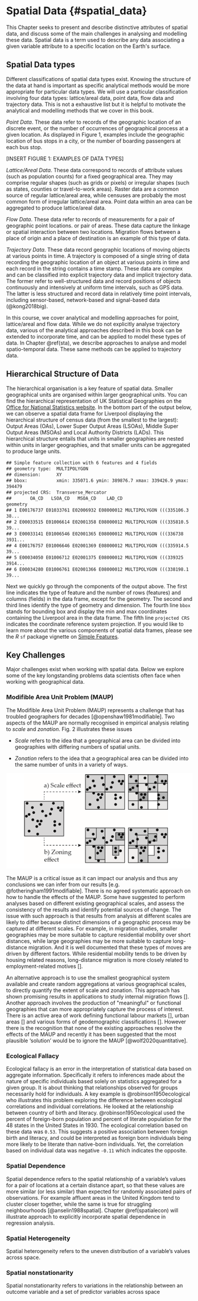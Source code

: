 # Spatial Data {#spatial_data}

This Chapter seeks to present and describe distinctive attributes of spatial data, and discuss some of the main challenges in analysing and modelling these data. Spatial data is a term used to describe any data associating a given variable attribute to a specific location on the Earth's surface. 

## Spatial Data types

Different classifications of spatial data types exist. Knowing the structure of the data at hand is important as specific analytical methods would be more appropriate for particular data types. We will use a particular classification involving four data types: lattice/areal data, point data, flow data and trajectory data. This is not a exhaustive list but it is helpful to motivate the analytical and modelling methods that we cover in this book.

*Point Data*. These data refer to records of the geographic location of an discrete event, or the number of occurrences of geographical process at a given location. As displayed in Figure 1, examples include the geographic location of bus stops in a city, or the number of boarding passengers at each bus stop. 

[INSERT FIGURE 1: EXAMPLES OF DATA TYPES]

*Lattice/Areal Data*. These data correspond to records of attribute values (such as population counts) for a fixed geographical area. They may comprise regular shapes (such as grids or pixels) or irregular shapes (such as states, counties or travel-to-work areas). Raster data are a common source of regular lattice/areal area, while censuses are probably the most common form of irregular lattice/areal area. Point data within an area can be aggregated to produce lattice/areal data.

*Flow Data*. These data refer to records of measurements for a pair of geographic point locations. or pair of areas. These data capture the linkage or spatial interaction between two locations. Migration flows between a place of origin and a place of destination is an example of this type of data.

*Trajectory Data*. These data record geographic locations of moving objects at various points in time. A trajectory is composed of a single string of data recording the geographic location of an object at various points in time and each record in the string contains a time stamp. These data are complex and can be classified into explicit trajectory data and implicit trajectory data. The former refer to well-structured data and record positions of objects continuously and intensively at uniform time intervals, such as GPS data. The latter is less structured and record data in relatively time point intervals, including sensor-based, network-based and signal-based data (@kong2018big).

In this course, we cover analytical and modelling approaches for point, lattice/areal and flow data. While we do not explicitly analyse trajectory data, various of the analytical approaches described in this book can be extended to incorporate time, and can be applied to model these types of data. In Chapter \@ref(sta), we describe approaches to analyse and model spatio-temporal data. These same methods can be applied to trajectory data.

## Hierarchical Structure of Data

The hierarchical organisation is a key feature of spatial data. Smaller geographical units are organised within larger geographical units. You can find the hierarchical representation of UK Statistical Geographies on the [Office for National Statistics website](https://geoportal.statistics.gov.uk/search?collection=Document&sort=name&tags=all(DOC_HRSG%2CDEC_2020)). In the bottom part of the output below, we can observe a spatial data frame for Liverpool displaying the hierarchical structure of census data (from the smallest to the largest): Output Areas (OAs), Lower Super Output Areas (LSOAs), Middle Super Output Areas (MSOAs) and Local Authority Districts (LADs). This hierarchical structure entails that units in smaller geographies are nested within units in larger geographies, and that smaller units can be aggregated to produce large units.



```
## Simple feature collection with 6 features and 4 fields
## geometry type:  MULTIPOLYGON
## dimension:      XY
## bbox:           xmin: 335071.6 ymin: 389876.7 xmax: 339426.9 ymax: 394479
## projected CRS:  Transverse_Mercator
##       OA_CD   LSOA_CD   MSOA_CD    LAD_CD                       geometry
## 1 E00176737 E01033761 E02006932 E08000012 MULTIPOLYGON (((335106.3 38...
## 2 E00033515 E01006614 E02001358 E08000012 MULTIPOLYGON (((335810.5 39...
## 3 E00033141 E01006546 E02001365 E08000012 MULTIPOLYGON (((336738 3931...
## 4 E00176757 E01006646 E02001369 E08000012 MULTIPOLYGON (((335914.5 39...
## 5 E00034050 E01006712 E02001375 E08000012 MULTIPOLYGON (((339325 3914...
## 6 E00034280 E01006761 E02001366 E08000012 MULTIPOLYGON (((338198.1 39...
```

Next we quickly go through the components of the output above. The first line indicates the type of feature and the number of rows (features) and columns (fields) in the data frame, except for the geometry. The second and third lines identify the type of geometry and dimension. The fourth line `bbox` stands for bounding box and display the min and max coordinates containing the Liverpool area in the data frame. The fifth line `projected CRS` indicates the coordinate reference system projection. If you would like to learn more about the various components of spatial data frames, please see the *R* `sf` package vignette on [Simple Features](https://r-spatial.github.io/sf/articles/sf1.html).

## Key Challenges

Major challenges exist when working with spatial data. Below we explore some of the key longstanding problems data scientists often face when working with geographical data. 

### Modifible Area Unit Problem (MAUP)

The Modifible Area Unit Problem (MAUP) represents a challenge that has troubled geographers for decades [@openshaw1981modifiable]. Two aspects of the MAUP are normally recognised in empirical analysis relating to *scale* and *zonation*. Fig. 2 illustrates these issues 

* *Scale* refers to the idea that a geographical area can be divided into geographies with differing numbers of spatial units.

* *Zonation* refers to the idea that a geographical area can be divided into the same number of units in a variety of ways.

![Fig. 2. MAUP effect. (a) scale effect; and, (b) zonation effect. Source: loidl2016mapping.](figs/ch1/maup.png)

The MAUP is a critical issue as it can impact our analysis and thus any conclusions we can infer from our results [e.g. @fotheringham1991modifiable]. There is no agreed systematic approach on how to handle the effects of the MAUP. Some have suggested to perform analyses based on different existing geographical scales, and assess the consistency of the results and identify potential sources of change. The issue with such approach is that results from analysis at different scales are likely to differ because distinct dimensions of a geographic process may be captured at different scales. For example, in migration studies, smaller geographies may be more suitable to capture residential mobility over short distances, while large geographies may be more suitable to capture long-distance migration. And it is well documented that these types of moves are driven by different factors. While residential mobility tends to be driven by housing related reasons, long-distance migration is more closely related to employment-related motives [].

An alternative approach is to use the smallest geographical system available and create random aggregations at various geographical scales, to directly quantify the extent of scale and zonation. This approach has shown promising results in applications to study internal migration flows []. Another approach involves the production of "meaningful" or functional geographies that can more appropriately capture the process of interest. There is an active area of work defining functional labour markets [], urban areas [] and various forms of geodemographic classifications []. However there is the recognition that none of the existing approaches resolve the effects of the MAUP and recently it has been suggested that the most plausible ‘solution’ would be to ignore the MAUP [@wolf2020quantitative].

### Ecological Fallacy

Ecological fallacy is an error in the interpretation of statistical data based on aggregate information. Specifically it refers to inferences made about the nature of specific individuals based solely on statistics aggregated for a given group. It is about thinking that relationships observed for groups necessarily hold for individuals. A key example is @robinson1950ecological who illustrates this problem exploring the difference between ecological correlations and individual correlations. He looked at the relationship between country of birth and literacy. @robinson1950ecological used the percent of foreign-born population and percent of literate population for the 48 states in the United States in 1930. The ecological correlation based on these data was `0.53`. This suggests a positive association between foreign birth and literacy, and could be interpreted as foreign born individuals being more likely to be literate than native-born individuals. Yet, the correlation based on individual data was negative `-0.11` which indicates the opposite. 

### Spatial Dependence

Spatial dependence refers to the spatial relationship of a variable’s values for a pair of locations at a certain distance apart, so that these values are more similar (or less similar) than expected for randomly associated pairs of observations. For example affluent areas in the United Kingdom tend to cluster closer together, while the same is true for struggling neighbourhoods [@anselin1988spatial]. Chapter \@ref(spatialecon) will illustrate approach to explicitly incorporate spatial dependence in regression analysis.

### Spatial Heterogeneity

Spatial heterogeneity refers to the uneven distribution of a variable’s values across space. 

### Spatial nonstationarity

Spatial nonstationarity refers to variations in the relationship between an outcome variable and a set of predictor variables across space
